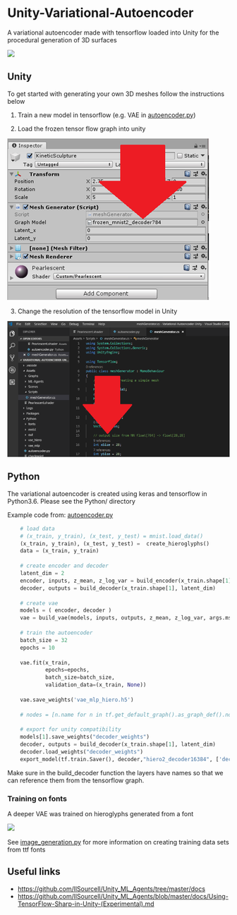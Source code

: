 # Unity-Variational-Autoencoder
A variational autoencoder made with tensorflow loaded into Unity for the procedural generation of 3D surfaces

![](https://github.com/pearsonkyle/Unity-Vartiational-Autoencoder/blob/master/MNIST_VAE.gif)


## Unity 
To get started with generating your own 3D meshes follow the instructions below
1. Train a new model in tensorflow (e.g. VAE in [autoencoder.py](https://github.com/pearsonkyle/Unity-Variational-Autoencoder/blob/master/Python/autoencoder.py#L242))

2. Load the frozen tensor flow graph into unity 

![](https://github.com/pearsonkyle/Unity-Variational-Autoencoder/blob/master/tensorflow_model_unity.png)

3. Change the resolution of the tensorflow model in Unity

![](https://github.com/pearsonkyle/Unity-Variational-Autoencoder/blob/master/meshgen_edit.png)


## Python
The variational autoencoder is created using keras and tensorflow in Python3.6. Please see the Python/ directory

Example code from: [autoencoder.py](https://github.com/pearsonkyle/Unity-Variational-Autoencoder/blob/master/Python/autoencoder.py#L242)
```python
    # load data 
    # (x_train, y_train), (x_test, y_test) = mnist.load_data()
    (x_train, y_train), (x_test, y_test) =  create_hieroglyphs()
    data = (x_train, y_train)

    # create encoder and decoder
    latent_dim = 2
    encoder, inputs, z_mean, z_log_var = build_encoder(x_train.shape[1], latent_dim)
    decoder, outputs = build_decoder(x_train.shape[1], latent_dim)
    
    # create vae 
    models = ( encoder, decoder )
    vae = build_vae(models, inputs, outputs, z_mean, z_log_var, args.mse, 'vae_mlp_hiero')

    # train the autoencoder
    batch_size = 32
    epochs = 10

    vae.fit(x_train,
            epochs=epochs,
            batch_size=batch_size,
            validation_data=(x_train, None))

    vae.save_weights('vae_mlp_hiero.h5')

    # nodes = [n.name for n in tf.get_default_graph().as_graph_def().node]

    # export for unity compatibility
    models[1].save_weights("decoder_weights")
    decoder, outputs = build_decoder(x_train.shape[1], latent_dim)
    decoder.load_weights("decoder_weights")
    export_model(tf.train.Saver(), decoder,"hiero2_decoder16384", ['decoder_input'], "decoder_output/Sigmoid")
```
Make sure in the build_decoder function the layers have names so that we can reference them from the tensorflow graph. 

### Training on fonts 
A deeper VAE was trained on hieroglyphs generated from a font

![](https://github.com/pearsonkyle/Unity-Variational-Autoencoder/blob/master/vae_hieroglyph.gif)

See [image_generation.py](https://github.com/pearsonkyle/Unity-Variational-Autoencoder/blob/master/Python/fonts/image_generation.py) for more information on creating training data sets from ttf fonts

## Useful links
- https://github.com/llSourcell/Unity_ML_Agents/tree/master/docs
- https://github.com/llSourcell/Unity_ML_Agents/blob/master/docs/Using-TensorFlow-Sharp-in-Unity-(Experimental).md
